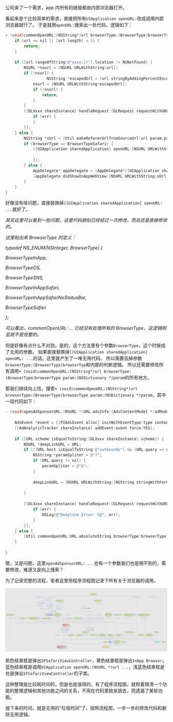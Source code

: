 公司来了一个需求，app 内所有的链接都由内部浏览器打开。

看起来是个比较简单的需求，直接把所有`UIApplication openURL:`改成调用内部浏览器就行了。
于是就用`openURL:`搜索出一处代码，逻辑如下：

``` objective-c
+ (void)commonOpenURL:(NSString*)url browserType:(BrowserType)browserType param:(NSDictionary *)param {
    if (url == nil || [url length] < 5) {
        return;
    }

    if ([url rangeOfString:@"xxxx://"].location != NSNotFound) {
        NSURL *nsurl = [NSURL URLWithString:url];
        if (!nsurl) {
			      NSString *escapedUrl = [url stringByAddingPercentEncodingWithAllowedCharacters:[NSCharacterSet URLQueryAllowedCharacterSet]];
            nsurl = [NSURL URLWithString:escapedUrl];
            if (!nsurl) {
                return;
            }
        }
        [[DLXxxx shareInstance] handleRequest:[DLRequest requestWithURL:nsurl] completion:^(__unused id obj, NSError *err) {
            if (err) {
            }
        }];
    } else {
        NSString *sUrl = [Util makeRefererUrlfromSourceUrl:url param:param];
        if (browserType == BrowserTypeSafari) {
            [[UIApplication sharedApplication] openURL:[NSURL URLWithString:sUrl] options:@{} completionHandler:^(BOOL success) {
                
            }];
        } else {
            AppDelegate* appDelegate = (AppDelegate*)[UIApplication sharedApplication].delegate;
            [appDelegate didShowInAppWebView:[NSURL URLWithString:sUrl]];
        }
    }
}
```

好像没有啥问题，直接替换掉`[[UIApplication sharedApplication] openURL: ...`就好了。

*其实这里可以看到一些问题，这里代码貌似已经经过一次修改，而且还是直接修改的。*

*这里贴出来 BrowserType 的定义：*

*typedef NS_ENUM(NSInteger, BrowserType) {*

*BrowserTypeInApp,*

*BrowserTypeOS,*

*BrowserTypeSNS,*

*BrowserTypeInAppSafari,*

*BrowserTypeInAppSafariNoStatusBar,*

*BrowserTypeSafari*

*};*

*可以看出，commonOpenURL: ... 已经没有处理所有的 BrowserType，这逻辑明显就不是完整的。*

但是好像有点什么不对劲，是的，这个方法里有个参数`BrowserType`，这个时候成了无用的参数。
如果直接替换掉`[[UIApplication sharedApplication] openURL: ...`的话，这里就产生了一堆无用代码。
所以需要去掉参数`browserType:(BrowserType)browserTyp`和内部的判断逻辑。
所以还需要修改所有调用`+ (void)commonOpenURL:(NSString*)url browserType:(BrowserType)browserType param:(NSDictionary *)param`的所有地方。

那我们继续向上找，搜索`+ (void)commonOpenURL:(NSString*)url browserType:(BrowserType)browserType param:(NSDictionary *)param`，其中一段代码如下：
``` objective-c
- (void)openAdSponsorURL:(NSURL *)URL adsInfo:(AdsContentModel *)adModel eventType:(AdsEventType)type browserType:(BrowserType)browserType {
    
    AdsEvent *event = [[PIAdsEvent alloc] initWithEventType:type contentId:0 editorId:0 adsInfo:adModel];
    [[AdAnalyticTracker shareInstance] addEvent:event force:YES];
    
    if ([URL.scheme isEqualToString:[DLXxxx shareInstance].scheme]) {
        NSURL *deepLinkURL = URL;
        if (![URL.host isEqualToString:@"outbounds"] && (URL.query == nil || [URL.query rangeOfString:kPIDLParamPopToRoot].location == NSNotFound)) {
            NSString *paramSpliter = @"?";
            if (URL.query != nil) {
                paramSpliter = @"&";
            }
            
            deepLinkURL = [NSURL URLWithString:[NSString stringWithFormat:@"%@%@%@=false", URL.absoluteString, paramSpliter, kPIDLParamPopToRoot]];
            
        }
        
        [[DLXxxx shareInstance] handleRequest:[DLRequest requestWithURL:deepLinkURL] completion:^(__unused id obj, NSError *err) {
            if (err) {
                NSLog(@"Deeplink Error: %@", err);
            }
        }];
    } else {
        [Util commonOpenURL:URL.absoluteString browserType:browserType];
    }
    
}
```
嗯，又是问题，这里`openAdSponsorURL: ...`也有一个参数我们也是用不到的，需要修改，难道又是向上搜索？

为了记录完整的流程，笔者这里用程序流程图记录下所有关于浏览器的调用。

![](./web-flow.png "web-flow")

紫色结束框是弹出`SFSafariViewController`，黄色结束框是弹出`InApp Browser`，蓝色结束框是调用`UIApplication openURL:(NSURL *)url ...`，浅蓝色结束框是也是弹出`SFSafariViewController`的子类。

这种整理是比较耗时间的，但是也是值得的。有了程序流程图，就帮着理清一个功能的整理逻辑和其他功能之间的关系，不用在代码里跳来跳去，而遗漏了某些功能。

接下来的时间，就是无用的“垃圾时间”了，按照流程图，一步一步的修改代码和删除无用逻辑。



